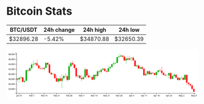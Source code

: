 # Bitcoin Stats

BTC/USDT|24h change|24h high|24h low|
|---|---|---|---|
|$32896.28|-5.42%|$34870.88|$32650.39|

<img src="./chart.svg">
